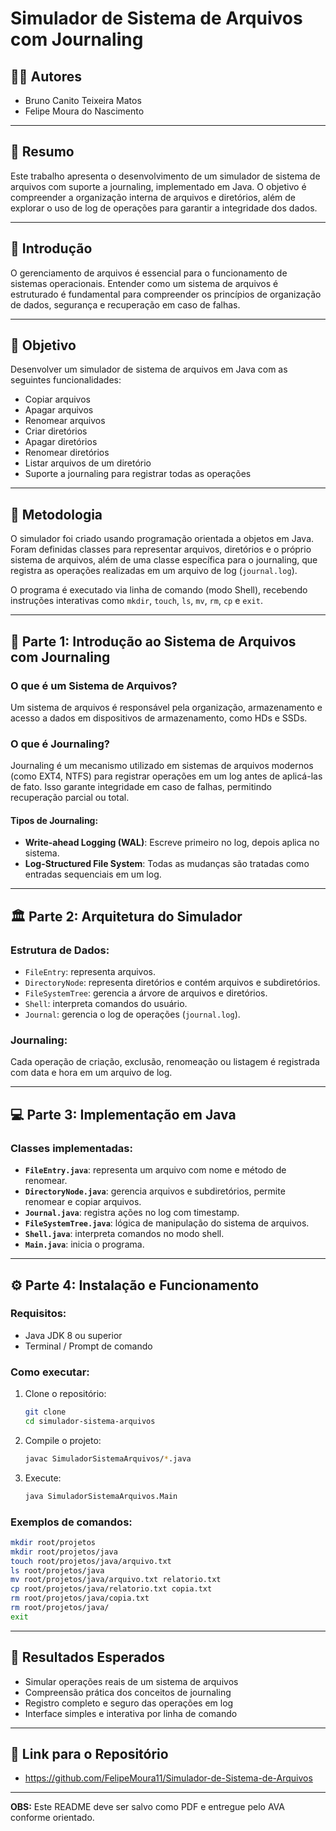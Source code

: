 # Simulador de Sistema de Arquivos com Journaling

## 👨‍💻 Autores

* Bruno Canito Teixeira Matos
* Felipe Moura do Nascimento



---

## 📄 Resumo

Este trabalho apresenta o desenvolvimento de um simulador de sistema de arquivos com suporte a journaling, implementado em Java. O objetivo é compreender a organização interna de arquivos e diretórios, além de explorar o uso de log de operações para garantir a integridade dos dados.

---

## 🧠 Introdução

O gerenciamento de arquivos é essencial para o funcionamento de sistemas operacionais. Entender como um sistema de arquivos é estruturado é fundamental para compreender os princípios de organização de dados, segurança e recuperação em caso de falhas.

---

## 🌟 Objetivo

Desenvolver um simulador de sistema de arquivos em Java com as seguintes funcionalidades:

* Copiar arquivos
* Apagar arquivos
* Renomear arquivos
* Criar diretórios
* Apagar diretórios
* Renomear diretórios
* Listar arquivos de um diretório
* Suporte a journaling para registrar todas as operações

---

## 🔧 Metodologia

O simulador foi criado usando programação orientada a objetos em Java. Foram definidas classes para representar arquivos, diretórios e o próprio sistema de arquivos, além de uma classe específica para o journaling, que registra as operações realizadas em um arquivo de log (`journal.log`).

O programa é executado via linha de comando (modo Shell), recebendo instruções interativas como `mkdir`, `touch`, `ls`, `mv`, `rm`, `cp` e `exit`.

---

## 📁 Parte 1: Introdução ao Sistema de Arquivos com Journaling

### O que é um Sistema de Arquivos?

Um sistema de arquivos é responsável pela organização, armazenamento e acesso a dados em dispositivos de armazenamento, como HDs e SSDs.

### O que é Journaling?

Journaling é um mecanismo utilizado em sistemas de arquivos modernos (como EXT4, NTFS) para registrar operações em um log antes de aplicá-las de fato. Isso garante integridade em caso de falhas, permitindo recuperação parcial ou total.

#### Tipos de Journaling:

* **Write-ahead Logging (WAL)**: Escreve primeiro no log, depois aplica no sistema.
* **Log-Structured File System**: Todas as mudanças são tratadas como entradas sequenciais em um log.

---

## 🏛️ Parte 2: Arquitetura do Simulador

### Estrutura de Dados:

* `FileEntry`: representa arquivos.
* `DirectoryNode`: representa diretórios e contém arquivos e subdiretórios.
* `FileSystemTree`: gerencia a árvore de arquivos e diretórios.
* `Shell`: interpreta comandos do usuário.
* `Journal`: gerencia o log de operações (`journal.log`).

### Journaling:

Cada operação de criação, exclusão, renomeação ou listagem é registrada com data e hora em um arquivo de log.

---

## 💻 Parte 3: Implementação em Java

### Classes implementadas:

* **`FileEntry.java`**: representa um arquivo com nome e método de renomear.
* **`DirectoryNode.java`**: gerencia arquivos e subdiretórios, permite renomear e copiar arquivos.
* **`Journal.java`**: registra ações no log com timestamp.
* **`FileSystemTree.java`**: lógica de manipulação do sistema de arquivos.
* **`Shell.java`**: interpreta comandos no modo shell.
* **`Main.java`**: inicia o programa.

---

## ⚙️ Parte 4: Instalação e Funcionamento

### Requisitos:

* Java JDK 8 ou superior
* Terminal / Prompt de comando

### Como executar:

1. Clone o repositório:

   ```bash
   git clone 
   cd simulador-sistema-arquivos
   ```
2. Compile o projeto:

   ```bash
   javac SimuladorSistemaArquivos/*.java
   ```
3. Execute:

   ```bash
   java SimuladorSistemaArquivos.Main
   ```

### Exemplos de comandos:

```bash
mkdir root/projetos
mkdir root/projetos/java
touch root/projetos/java/arquivo.txt
ls root/projetos/java
mv root/projetos/java/arquivo.txt relatorio.txt
cp root/projetos/java/relatorio.txt copia.txt
rm root/projetos/java/copia.txt
rm root/projetos/java/
exit
```

---

## 🚀 Resultados Esperados

* Simular operações reais de um sistema de arquivos
* Compreensão prática dos conceitos de journaling
* Registro completo e seguro das operações em log
* Interface simples e interativa por linha de comando

---

## 🔗 Link para o Repositório
 * https://github.com/FelipeMoura11/Simulador-de-Sistema-de-Arquivos


---

**OBS:** Este README deve ser salvo como PDF e entregue pelo AVA conforme orientado.
